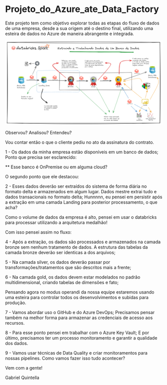 # Projeto_do_Azure_ate_Data_Factory


Este projeto tem como objetivo explorar todas as etapas do fluxo de dados de uma empresa, desde a sua origem até o destino final, utilizando uma esteira de dados no Azure de maneira abrangente e integrada.

![Image](./00_DOCUMENTACAO/Documentacao_Projeto_Azure/docs/imagens/00_projeto.png)

Observou? Analisou? Entendeu?

Vou contar então o que o cliente pediu no ato da assinatura do contrato.

1 - Os dados da minha empresa estão disponíveis em um banco de dados;
Ponto que precisa ser esclarecido:

** Esse banco é OnPremise ou em alguma cloud?

O segundo ponto que ele destacou:

2 - Esses dados deverão ser extraídos do sistema de forma diária no formato delta e armazenados em algum lugar. Dados mestre extrai tudo e dados transacionais no formato delta;
Hunnnnn, eu pensei em persistir após a extração em uma camada Landing para posterior processamento, o que acha?

Como o volume de dados da empresa é alto, pensei em usar o databricks para processar utilizando a arquitetura medalhão!

Com isso pensei assim no fluxo:

4 - Após a extração, os dados são processados e armazenados na camada bronze sem nenhum tratamento de dados. A estrutura das tabelas da camada bronze deverão ser identicas a dos arquivos;

5 - Na camada silver, os dados deverão passar por transformações/tratamentos que são descritos mais a frente;

6 - Na camada gold, os dados devem estar modelados no padrão multidimensional, criando tabelas de dimensões e fato;

Pensando agora no modus operandi da nossa equipe estaremos usando uma esteira para controlar todos os desenvolvimentos e subidas para produção.

7 - Vamos abordar uso o GitHub e do Azure DevOps;
Precisamos pensar também na melhor forma para armazenar as credenciais de acesso aos recursos.

8 - Para esse ponto pensei em trabalhar com o Azure Key Vault;
E por último, precisamos ter um processo monitoramento e garantir a qualidade dos dados.

9 - Vamos usar técnicas de Data Quality e criar monitoramentos para nossas pipelines.
Como vamos fazer isso tudo acontecer?

Vem com a gente!

Gabriel Quintella